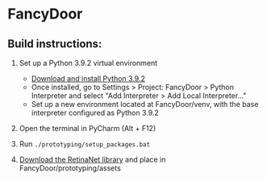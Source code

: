 # FancyDoor

## Build instructions:
1. Set up a Python 3.9.2 virtual environment
    - [Download and install Python 3.9.2](https://www.python.org/ftp/python/3.9.2/python-3.9.2-amd64.exe)
    - Once installed, go to Settings > Project: FancyDoor > Python Interpreter and select "Add Interpreter > Add Local Interpreter..."
    - Set up a new environment located at FancyDoor/venv, with the base interpreter configured as Python 3.9.2
2. Open the terminal in PyCharm (Alt + F12)
3. Run `./prototyping/setup_packages.bat`

4. [Download the RetinaNet library](https://github.com/OlafenwaMoses/ImageAI/releases/download/3.0.0-pretrained/retinanet_resnet50_fpn_coco-eeacb38b.pth/) and place in FancyDoor/prototyping/assets
